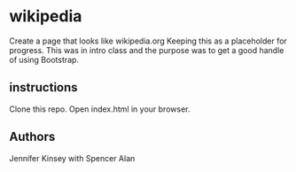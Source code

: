 # wikipedia
Create a page that looks like wikipedia.org
Keeping this as a placeholder for progress. This was in intro class and the purpose was to get a good handle of using Bootstrap.


## instructions

Clone this repo.
Open index.html in your browser.

## Authors
Jennifer Kinsey with Spencer Alan
